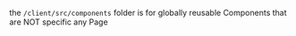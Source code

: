 the `/client/src/components` folder is for globally reusable Components that are NOT specific any Page